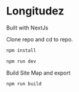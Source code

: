 # Longitudez

Built with NextJs

Clone repo and cd to repo.

```bash
npm install
```

```bash
npm run dev
```

Build Site Map and export

```bash
npm run build
```
